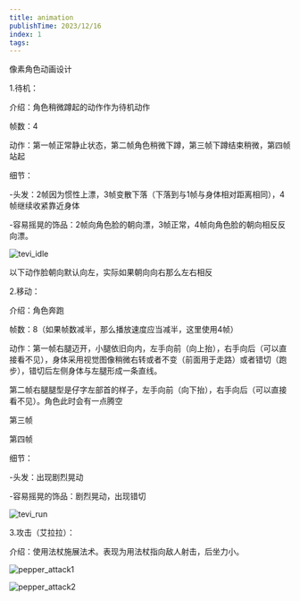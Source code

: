 ```yaml
---
title: animation
publishTime: 2023/12/16
index: 1
tags: 
---
```


像素角色动画设计

1.待机：

介绍：角色稍微蹲起的动作作为待机动作

帧数：4

动作：第一帧正常静止状态，第二帧角色稍微下蹲，第三帧下蹲结束稍微，第四帧站起

细节：

-头发：2帧因为惯性上漂，3帧变散下落（下落到与1帧与身体相对距离相同），4帧继续收紧靠近身体

-容易摇晃的饰品：2帧向角色脸的朝向漂，3帧正常，4帧向角色脸的朝向相反反向漂。

![tevi_idle](D:\Workspace\myblog\content\ArtDesign\assets\tevi_idle.png)

以下动作脸朝向默认向左，实际如果朝向向右那么左右相反

2.移动：

介绍：角色奔跑

帧数：8（如果帧数减半，那么播放速度应当减半，这里使用4帧）

动作：第一帧右腿迈开，小腿依旧向内，左手向前（向上抬），右手向后（可以直接看不见），身体采用视觉图像稍微右转或者不变（前面用于走路）或者错切（跑步），错切后左侧身体与左腿形成一条直线。

第二帧右腿腿型是仔字左部首的样子，左手向前（向下抬），右手向后（可以直接看不见）。角色此时会有一点腾空

第三帧

第四帧

细节：

-头发：出现剧烈晃动

-容易摇晃的饰品：剧烈晃动，出现错切

![tevi_run](D:\Workspace\myblog\content\ArtDesign\assets\tevi_run.png)

3.攻击（艾拉拉）：

介绍：使用法杖施展法术。表现为用法杖指向敌人射击，后坐力小。



![pepper_attack1](D:\Workspace\myblog\content\ArtDesign\assets\pepper_attack1.png)

![pepper_attack2](D:\Workspace\myblog\content\ArtDesign\assets\pepper_attack2.png)